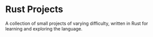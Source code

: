 # Rust Projects
A collection of small projects of varying difficulty, written in Rust for learning and exploring the language.
